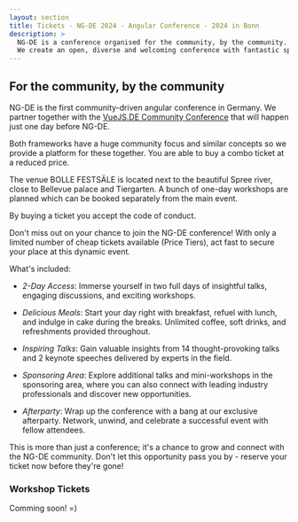 ```yaml
---
layout: section
title: Tickets - NG-DE 2024 - Angular Conference - 2024 in Bonn
description: >
  NG-DE is a conference organised for the community, by the community.
  We create an open, diverse and welcoming conference with fantastic speakers and a warm and friendly environment.
---
```


## For the community, by the community

NG-DE is the first community-driven angular conference in Germany. We partner together with the [VueJS.DE Community Conference](https://conf.vuejs.de) that will happen just one day before NG-DE. 

Both frameworks have a huge community focus and similar concepts so we provide a platform for these together. You are able to buy a combo ticket at a reduced price.

The venue BOLLE FESTSÄLE is located next to the beautiful Spree river, close to Bellevue palace and Tiergarten. A bunch of one-day workshops are planned which can be booked separately from the main event.

By buying a ticket you accept the code of conduct.

Don't miss out on your chance to join the NG-DE conference! With only a limited number of cheap tickets available (Price Tiers), act fast to secure your place at this dynamic event.

What's included:

- *2-Day Access*: Immerse yourself in two full days of insightful talks, engaging discussions, and exciting workshops.

- *Delicious Meals*: Start your day right with breakfast, refuel with lunch, and indulge in cake during the breaks. Unlimited coffee, soft drinks, and refreshments provided throughout.

- *Inspiring Talks*: Gain valuable insights from 14 thought-provoking talks and 2 keynote speeches delivered by experts in the field.

- *Sponsoring Area*: Explore additional talks and mini-workshops in the sponsoring area, where you can also connect with leading industry professionals and discover new opportunities.

- *Afterparty*: Wrap up the conference with a bang at our exclusive afterparty. Network, unwind, and celebrate a successful event with fellow attendees.

This is more than just a conference; it's a chance to grow and connect with the NG-DE community. Don't let this opportunity pass you by - reserve your ticket now before they're gone!


<tito-widget event="ng-de/ng-de-conf-2024" releases="nbqczabenoa,ng-de-2-day-price-tier-1-copy,ng-de-2-day-price-tier-2-copy,ng-de-2-days"></tito-widget>
 
### Workshop Tickets
Comming soon! =) 
<!--
<tito-widget event="ng-de/ng-de-vuejsde-conf-2022-workshop-day"></tito-widget>

### Combo Tickets
<tito-widget event="ng-de/vuejsde-conf-2022" releases="ngtgyud9c9c,ng-de-conf-2-day-pass-from-moduliths-to-micro-frontends-workshop,ng-de-conf-2-day-pass-rxjs-for-angular-workshop,ng-de-conf-2-day-pass-implementing-desktop-class-productivity-apps-with-angular-and-project-fugu-workshop,ng-de-conf-2-day-pass-handling-state-in-angular-applications-ngrx-store-and-componentstore-workshop,epljcabgrs8"></tito-widget>
-->
<script>
  const url = new URL(location.href)
  const searchParams = new URLSearchParams(url.searchParams);

  if (searchParams.has("voucher")) {
    const widgets = document.querySelectorAll('tito-widget');
    for(const widget of widgets){
      widget.setAttribute("discount-code", searchParams.get("voucher"))
    }
  }
</script>
